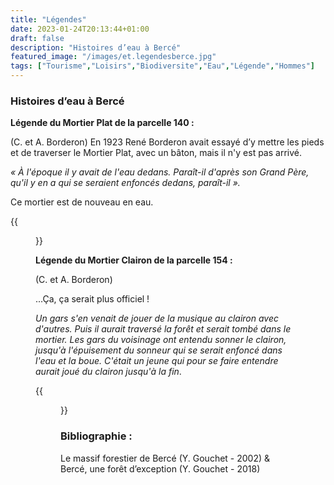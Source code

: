 ```yaml
---
title: "Légendes"
date: 2023-01-24T20:13:44+01:00
draft: false
description: "Histoires d’eau à Bercé"
featured_image: "/images/et.legendesberce.jpg"
tags: ["Tourisme","Loisirs","Biodiversite","Eau","Légende","Hommes"]
---
```


### Histoires d’eau à Bercé 


**Légende du Mortier Plat de la parcelle 140 :** 

(C. et A. Borderon)
En 1923 René Borderon avait essayé d’y mettre les pieds
 et de traverser le Mortier Plat, avec un bâton, mais 
 il n'y est pas arrivé. 
 
 *« À l'époque il y avait de l'eau dedans. 
 Paraît-il d'après son Grand Père, qu'il y en a qui se seraient
 enfoncés dedans, paraît-il ».*
 
Ce mortier est de nouveau en eau.
 
{{<figure src="/images/articles/mortierplat140.jpg"  title="Le Mortier Plat">}}

**Légende du Mortier Clairon de la parcelle 154 :**

 (C. et A. Borderon)
  
 ...Ça, ça serait plus officiel !
  
*Un gars s'en venait de jouer de la musique au clairon avec d'autres. 
Puis il aurait traversé la forêt et serait tombé dans le mortier.
Les gars du voisinage ont entendu sonner le clairon, jusqu'à
l'épuisement du sonneur qui se serait enfoncé dans l'eau et la boue. 
C'était un jeune qui pour se faire entendre aurait joué du clairon jusqu'à la fin*.
  
{{<figure src="/images/articles/mortierclaironp154.jpg"  title="Le Mortier Clairon">}}

### Bibliographie : 
 
Le massif forestier de Bercé (Y. Gouchet - 2002) & Bercé, une forêt d’exception (Y. Gouchet - 2018)
